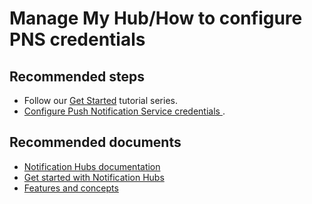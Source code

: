 <properties
	pageTitle="Manage My Hub/How to configure PNS credentials"
	description="Manage My Hub/How to configure PNS credentials"
	service="microsoft.notificationhubs"
	authors="faridabharmal"
	displayOrder=""
	selfHelpType="generic"
	resource="namespaces"
	resourceTags="notificationHubs"
	productPesIds="15973"
	supportTopicIds="32565570"
	cloudEnvironments="public"
/>

# Manage My Hub/How to configure PNS credentials

## **Recommended steps**
* Follow our [Get Started](http://go.microsoft.com/fwlink/?LinkID=824685) tutorial series.</br>
* [Configure Push Notification Service credentials ](data-blade:Microsoft_Azure_NotificationHubs.NotificationHubServices).<br>

## **Recommended documents**
* [Notification Hubs documentation](http://go.microsoft.com/fwlink/?LinkID=824686)<br>
* [Get started with Notification Hubs](http://go.microsoft.com/fwlink/?LinkID=824685)<br>
* [Features and concepts](http://go.microsoft.com/fwlink/?LinkID=824687)<br>
